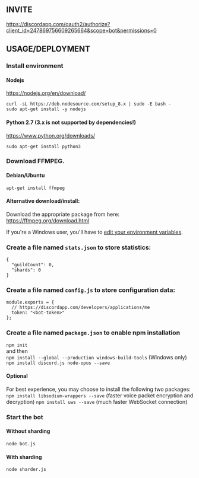 ## INVITE
https://discordapp.com/oauth2/authorize?client_id=247869756609265664&scope=bot&permissions=0

## USAGE/DEPLOYMENT

### Install environment

#### Nodejs
https://nodejs.org/en/download/

```
curl -sL https://deb.nodesource.com/setup_8.x | sudo -E bash -
sudo apt-get install -y nodejs
```

#### Python 2.7 (3.x is not supported by dependencies!)
https://www.python.org/downloads/

```
sudo apt-get install python3 
```

### Download FFMPEG. 

#### Debian/Ubuntu
`apt-get install ffmpeg`

#### Alternative download/install:
Download the appropriate package from here: https://ffmpeg.org/download.html

If you're a Windows user, you'll have to [edit your environment variables](http://adaptivesamples.com/how-to-install-ffmpeg-on-windows/).

### Create a file named `stats.json` to store statistics:
```
{
  "guildCount": 0,
  "shards": 0
}
```

### Create a file named `config.js` to store configuration data:
```
module.exports = {
  // https://discordapp.com/developers/applications/me
  token: "<bot-token>"
};
```

### Create a file named `package.json` to enable npm installation
`npm init`  
and then  
`npm install --global --production windows-build-tools` (Windows only)
`npm install discord.js node-opus --save` 

#### Optional
For best experience, you may choose to install the following two packages:
`npm install libsodium-wrappers --save` (faster voice packet encryption and decryption)
`npm install uws --save` (much faster WebSocket connection)

### Start the bot

#### Without sharding
`node bot.js`

#### With sharding
`node sharder.js`
